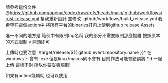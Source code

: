 請參考這份文件
@https://github.com/openai/codex/raw/refs/heads/main/.github/workflows/rust-release.yml 
幫我重新設計 並修改 .github/workflows/build_release.yml
我希望在這個action中 將所有平台的binaries打包上傳到github release Assets

唯一不同的地方是 範例中有限制tag名稱 我的部分不需要限制那麼複雜 按照原本的方式限制 v 開頭即可

上傳時也要注意
./target/release/${{ github.event.repository.name }}*
在windows下 會有 .exe 但是linux/macos則不會有 目前作法可能會錯誤將 *.d 一起上傳 這樣不對 所以你要妥善規劃!

如果有action能輔助 也可以使用
